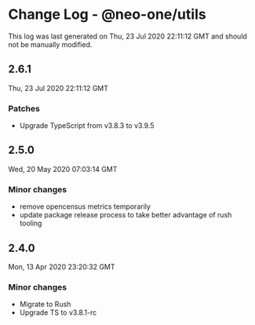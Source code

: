# Change Log - @neo-one/utils

This log was last generated on Thu, 23 Jul 2020 22:11:12 GMT and should not be manually modified.

## 2.6.1
Thu, 23 Jul 2020 22:11:12 GMT

### Patches

- Upgrade TypeScript from v3.8.3 to v3.9.5

## 2.5.0
Wed, 20 May 2020 07:03:14 GMT

### Minor changes

- remove opencensus metrics temporarily
- update package release process to take better advantage of rush tooling

## 2.4.0
Mon, 13 Apr 2020 23:20:32 GMT

### Minor changes

- Migrate to Rush
- Upgrade TS to v3.8.1-rc

